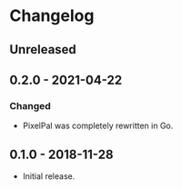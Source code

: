 # Changelog

## Unreleased

## 0.2.0 - 2021-04-22

### Changed

- PixelPal was completely rewritten in Go.

## 0.1.0 - 2018-11-28

- Initial release.
